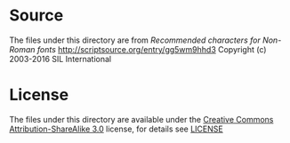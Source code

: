 # Source

The files under this directory are from
*Recommended characters for Non-Roman fonts*
http://scriptsource.org/entry/gg5wm9hhd3
Copyright (c) 2003-2016 SIL International

# License

The files under this directory are available under the
[Creative Commons Attribution-ShareAlike 3.0](https://creativecommons.org/licenses/by-sa/3.0/) license,
for details see [LICENSE](LICENSE)

